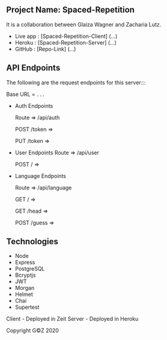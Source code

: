 ## Project Name: Spaced-Repetition

It is a collaboration between Glaiza Wagner and Zacharia Lutz.

- Live app  :   [Spaced-Repetition-Client] (...)
- Heroku    :   [Spaced-Repetition-Server] (...)
- GitHub    :   [Repo-Link] (...)

## API Endpoints

The following are the request endpoints for this server:::

Base URL = `...`

- Auth Endpoints

    Route => /api/auth

    POST /token =>

    PUT /token =>

- User Endpoints
    Route => /api/user

    POST / =>

- Language Endpoints

    Route => /api/language </br>

    GET / =>

    GET /head =>

    POST /guess =>

## Technologies
- Node
- Express
- PostgreSQL
- Bcryptjs
- JWT
- Morgan
- Helmet
- Chai
- Supertest

Client - Deployed in Zeit
Server - Deployed in Heroku 

Copyright G©Z 2020